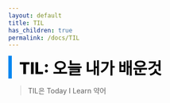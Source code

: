```yaml
---
layout: default
title: TIL
has_children: true
permalink: /docs/TIL
---
```


<div style="font-size:32px; font-weight: 800; border-left: 7px solid #0687f0; padding-left:15px !important; color:#000000">TIL: 오늘 내가 배운것</div>
  
    
> TIL은 Today I Learn 약어  
    
